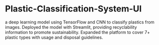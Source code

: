 # Plastic-Classification-System-UI
a deep learning model using TensorFlow and CNN to classify plastics from images.  Deployed the model with Streamlit, providing recyclability information to promote sustainability.  Expanded the platform to cover 7+ plastic types with usage and disposal guidelines.
